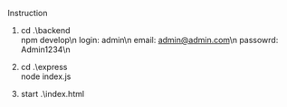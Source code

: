 Instruction

1.  cd .\backend\
    npm develop\n
    login: admin\n
    email: admin@admin.com\n
    passowrd: Admin1234\n
2.  cd .\express\
    node index.js

3. start .\index.html
